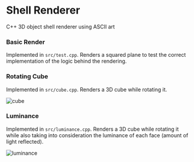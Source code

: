 # Shell Renderer
C++ 3D object shell renderer using ASCII art


### Basic Render
Implemented in `src/test.cpp`. Renders a squared plane to test the correct implementation of the logic behind the rendering.

### Rotating Cube
Implemented in `src/cube.cpp`. Renders a 3D cube while rotating it.

![cube](https://user-images.githubusercontent.com/43313293/194646848-b5f49b20-d13e-4efc-9f67-9e1bf0773b7c.gif)

### Luminance
Implemented in `src/luminance.cpp`. Renders a 3D cube while rotating it while also taking into consideration the luminance of each face (amount of light reflected).

![luminance](https://user-images.githubusercontent.com/43313293/194650246-741e71d4-e099-40d0-8470-bafe232c830c.gif)
